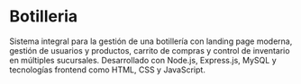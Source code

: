 # Botilleria
Sistema integral para la gestión de una botillería con landing page moderna, gestión de usuarios y productos, carrito de compras y control de inventario en múltiples sucursales. Desarrollado con Node.js, Express.js, MySQL y tecnologías frontend como HTML, CSS y JavaScript.
